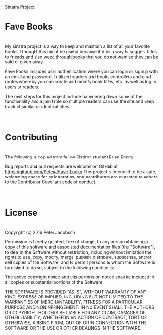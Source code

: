 Sinatra Project

<h1>Fave Books<h1> 

<p><h4><span style="font-weight:normal;">
My sinatra project is a way to keep and maintain a list of all your favorite books. I thought this might be useful because it'd be a way to suggest titles to friends and also weed through books that you do not want so they can be sold or given away.  

Fave Books includes user authentication where you can login or signup with an email and password. I utilized readers and books controllers and crud routes whereby you can create and modify book titles, etc. as well as log in users or readers.  

The next steps for this project include hammering down some of the functionality and a join table so multiple readers can use the site and keep track of similar or identical titles. 
</p></h4></span>
</br>

<h1>Contributing<h1> 

<p><h4><span style="font-weight:normal;">
The following is copied from fellow Flatiron student Brian Emory.

Bug reports and pull requests are welcome on GitHub at https://github.com/PeteAJ/fave-books This project is intended to be a safe, welcoming space for collaboration, and contributors are expected to adhere to the Contributor Covenant code of conduct.  
</h4></span>
</p>
</br>

<h1>License<h1> 

<p><h4><span style="font-weight:normal;">
Copyright (c) 2016 Peter Jacobson 

Permission is hereby granted, free of charge, to any person obtaining a copy of this software and associated documentation files (the "Software"), to deal in the Software without restriction, including without limitation the rights to use, copy, modify, merge, publish, distribute, sublicense, and/or sell copies of the Software, and to permit persons to whom the Software is furnished to do so, subject to the following conditions:

The above copyright notice and this permission notice shall be included in all copies or substantial portions of the Software.

THE SOFTWARE IS PROVIDED "AS IS", WITHOUT WARRANTY OF ANY KIND, EXPRESS OR IMPLIED, INCLUDING BUT NOT LIMITED TO THE WARRANTIES OF MERCHANTABILITY, FITNESS FOR A PARTICULAR PURPOSE AND NONINFRINGEMENT. IN NO EVENT SHALL THE AUTHORS OR COPYRIGHT HOLDERS BE LIABLE FOR ANY CLAIM, DAMAGES OR OTHER LIABILITY, WHETHER IN AN ACTION OF CONTRACT, TORT OR OTHERWISE, ARISING FROM, OUT OF OR IN CONNECTION WITH THE SOFTWARE OR THE USE OR OTHER DEALINGS IN THE SOFTWARE.
</p></h4></span>
</br>



